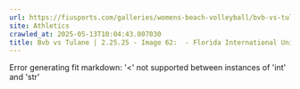 ```yaml
---
url: https://fiusports.com/galleries/womens-beach-volleyball/bvb-vs-tulane-2-25-25/image-62/355/62615
site: Athletics
crawled_at: 2025-05-13T10:04:43.007030
title: Bvb vs Tulane | 2.25.25 - Image 62:  - Florida International University
---
```


Error generating fit markdown: '<' not supported between instances of 'int' and 'str'
